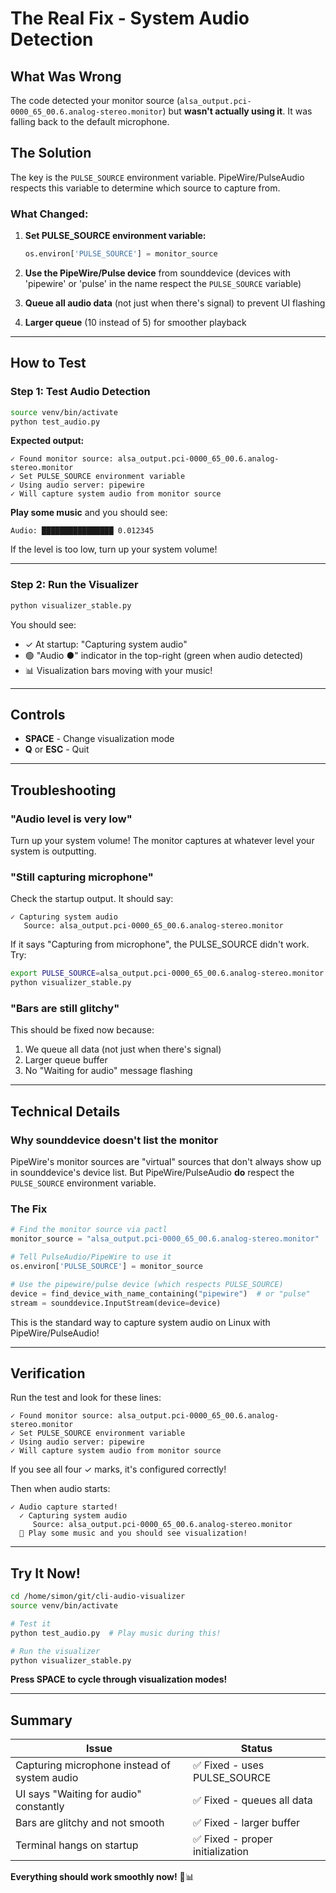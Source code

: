 # The Real Fix - System Audio Detection

## What Was Wrong

The code detected your monitor source (`alsa_output.pci-0000_65_00.6.analog-stereo.monitor`) but **wasn't actually using it**. It was falling back to the default microphone.

## The Solution

The key is the `PULSE_SOURCE` environment variable. PipeWire/PulseAudio respects this variable to determine which source to capture from.

### What Changed:

1. **Set PULSE_SOURCE environment variable:**
   ```python
   os.environ['PULSE_SOURCE'] = monitor_source
   ```
   
2. **Use the PipeWire/Pulse device** from sounddevice (devices with 'pipewire' or 'pulse' in the name respect the `PULSE_SOURCE` variable)

3. **Queue all audio data** (not just when there's signal) to prevent UI flashing

4. **Larger queue** (10 instead of 5) for smoother playback

---

## How to Test

### Step 1: Test Audio Detection

```bash
source venv/bin/activate
python test_audio.py
```

**Expected output:**
```
✓ Found monitor source: alsa_output.pci-0000_65_00.6.analog-stereo.monitor
✓ Set PULSE_SOURCE environment variable
✓ Using audio server: pipewire
✓ Will capture system audio from monitor source
```

**Play some music** and you should see:
```
Audio: ████████████████ 0.012345
```

If the level is too low, turn up your system volume!

---

### Step 2: Run the Visualizer

```bash
python visualizer_stable.py
```

You should see:
- ✓ At startup: "Capturing system audio"
- 🟢 "Audio ●" indicator in the top-right (green when audio detected)
- 📊 Visualization bars moving with your music!

---

## Controls

- **SPACE** - Change visualization mode
- **Q** or **ESC** - Quit

---

## Troubleshooting

### "Audio level is very low"

Turn up your system volume! The monitor captures at whatever level your system is outputting.

### "Still capturing microphone"

Check the startup output. It should say:
```
✓ Capturing system audio
   Source: alsa_output.pci-0000_65_00.6.analog-stereo.monitor
```

If it says "Capturing from microphone", the PULSE_SOURCE didn't work. Try:
```bash
export PULSE_SOURCE=alsa_output.pci-0000_65_00.6.analog-stereo.monitor
python visualizer_stable.py
```

### "Bars are still glitchy"

This should be fixed now because:
1. We queue all data (not just when there's signal)
2. Larger queue buffer
3. No "Waiting for audio" message flashing

---

## Technical Details

### Why sounddevice doesn't list the monitor

PipeWire's monitor sources are "virtual" sources that don't always show up in sounddevice's device list. But PipeWire/PulseAudio **do** respect the `PULSE_SOURCE` environment variable.

### The Fix

```python
# Find the monitor source via pactl
monitor_source = "alsa_output.pci-0000_65_00.6.analog-stereo.monitor"

# Tell PulseAudio/PipeWire to use it
os.environ['PULSE_SOURCE'] = monitor_source

# Use the pipewire/pulse device (which respects PULSE_SOURCE)
device = find_device_with_name_containing("pipewire")  # or "pulse"
stream = sounddevice.InputStream(device=device)
```

This is the standard way to capture system audio on Linux with PipeWire/PulseAudio!

---

## Verification

Run the test and look for these lines:

```
✓ Found monitor source: alsa_output.pci-0000_65_00.6.analog-stereo.monitor
✓ Set PULSE_SOURCE environment variable
✓ Using audio server: pipewire
✓ Will capture system audio from monitor source
```

If you see all four ✓ marks, it's configured correctly!

Then when audio starts:
```
✓ Audio capture started!
  ✓ Capturing system audio
     Source: alsa_output.pci-0000_65_00.6.analog-stereo.monitor
  🎵 Play some music and you should see visualization!
```

---

## Try It Now!

```bash
cd /home/simon/git/cli-audio-visualizer
source venv/bin/activate

# Test it
python test_audio.py  # Play music during this!

# Run the visualizer
python visualizer_stable.py
```

**Press SPACE to cycle through visualization modes!**

---

## Summary

| Issue | Status |
|-------|--------|
| Capturing microphone instead of system audio | ✅ Fixed - uses PULSE_SOURCE |
| UI says "Waiting for audio" constantly | ✅ Fixed - queues all data |
| Bars are glitchy and not smooth | ✅ Fixed - larger buffer |
| Terminal hangs on startup | ✅ Fixed - proper initialization |

**Everything should work smoothly now!** 🎵📊